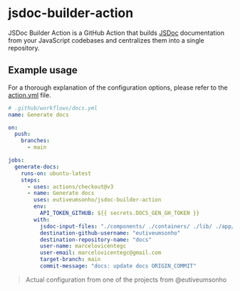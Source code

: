 # jsdoc-builder-action

JSDoc Builder Action is a GitHub Action that builds [JSDoc](https://jsdoc.app/) documentation from your JavaScript codebases and centralizes them into a single repository.

## Example usage

For a thorough explanation of the configuration options, please refer to the [action.yml](./action.yml) file.

```yaml
# .github/workflows/docs.yml
name: Generate docs

on:
  push:
    branches:
      - main

jobs:
  generate-docs:
    runs-on: ubuntu-latest
    steps:
      - uses: actions/checkout@v3
      - name: Generate docs
        uses: eutiveumsonho/jsdoc-builder-action
        env:
          API_TOKEN_GITHUB: ${{ secrets.DOCS_GEN_GH_TOKEN }}
        with:
          jsdoc-input-files: "./components/ ./containers/ ./lib/ ./app/ ./package.json"
          destination-github-username: "eutiveumsonho"
          destination-repository-name: "docs"
          user-name: marcelovicentegc
          user-email: marcelovicentegc@gmail.com
          target-branch: main
          commit-message: "docs: update docs ORIGIN_COMMIT"
```

> Actual configuration from one of the projects from @eutiveumsonho
